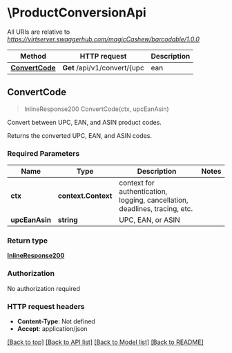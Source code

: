 # \ProductConversionApi

All URIs are relative to *https://virtserver.swaggerhub.com/magicCashew/barcodable/1.0.0*

Method | HTTP request | Description
------------- | ------------- | -------------
[**ConvertCode**](ProductConversionApi.md#ConvertCode) | **Get** /api/v1/convert/{upc | ean | asin} | Convert between UPC, EAN, and ASIN product codes.



## ConvertCode

> InlineResponse200 ConvertCode(ctx, upcEanAsin)

Convert between UPC, EAN, and ASIN product codes.

Returns the converted UPC, EAN, and ASIN codes.

### Required Parameters


Name | Type | Description  | Notes
------------- | ------------- | ------------- | -------------
**ctx** | **context.Context** | context for authentication, logging, cancellation, deadlines, tracing, etc.
**upcEanAsin** | **string**| UPC, EAN, or ASIN | 

### Return type

[**InlineResponse200**](inline_response_200.md)

### Authorization

No authorization required

### HTTP request headers

- **Content-Type**: Not defined
- **Accept**: application/json

[[Back to top]](#) [[Back to API list]](../README.md#documentation-for-api-endpoints)
[[Back to Model list]](../README.md#documentation-for-models)
[[Back to README]](../README.md)

